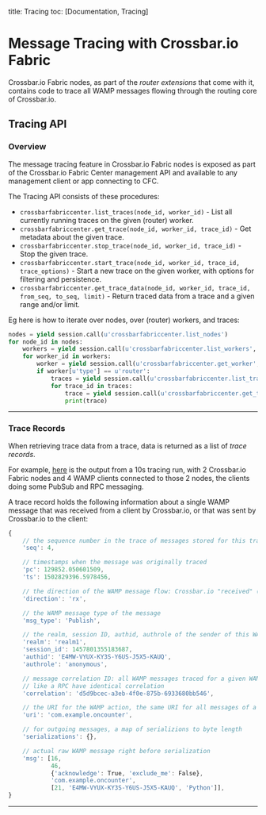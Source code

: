 title: Tracing
toc: [Documentation, Tracing]

# Message Tracing with Crossbar.io Fabric

Crossbar.io Fabric nodes, as part of the *router extensions* that come with it, contains code to trace all WAMP messages flowing through the routing core of Crossbar.io.


## Tracing API

### Overview

The message tracing feature in Crossbar.io Fabric nodes is exposed as part of the Crossbar.io Fabric Center management API and available to any management client or app connecting to CFC.

The Tracing API consists of these procedures:

* `crossbarfabriccenter.list_traces(node_id, worker_id)` - List all currently running traces on the given (router) worker.
* `crossbarfabriccenter.get_trace(node_id, worker_id, trace_id)` - Get metadata about the given trace.
* `crossbarfabriccenter.stop_trace(node_id, worker_id, trace_id)` - Stop the given trace.
* `crossbarfabriccenter.start_trace(node_id, worker_id, trace_id, trace_options)` - Start a new trace on the given worker, with options for filtering and persistence.
* `crossbarfabriccenter.get_trace_data(node_id, worker_id, trace_id, from_seq, to_seq, limit)` - Return traced data from a trace and a given range and/or limit.


Eg here is how to iterate over nodes, over (router) workers, and traces:

```python
nodes = yield session.call(u'crossbarfabriccenter.list_nodes')
for node_id in nodes:
    workers = yield session.call(u'crossbarfabriccenter.list_workers', node_id)
    for worker_id in workers:
        worker = yield session.call(u'crossbarfabriccenter.get_worker', node_id, worker_id)
        if worker[u'type'] == u'router':
            traces = yield session.call(u'crossbarfabriccenter.list_traces', node_id, worker_id)
            for trace_id in traces:
                trace = yield session.call(u'crossbarfabriccenter.get_trace', node_id, worker_id, trace_id)
                print(trace)
```

---


### Trace Records

When retrieving trace data from a trace, data is returned as a list of *trace records*.

For example, [here](https://gist.github.com/oberstet/862e9c1662961930867f26c1918b49fa) is the output from a 10s tracing run, with 2 Crossbar.io Fabric nodes and 4 WAMP clients connected to those 2 nodes, the clients doing some PubSub and RPC messaging.

A trace record holds the following information about a single WAMP message that was received from a client by Crossbar.io, or that was sent by Crossbar.io to the client:


```javascript
{
    // the sequence number in the trace of messages stored for this trace
    'seq': 4,

    // timestamps when the message was originally traced
    'pc': 129852.050601509,
    'ts': 1502829396.5978456,

    // the direction of the WAMP message flow: Crossbar.io "received" (rx) a message in this case
    'direction': 'rx',

    // the WAMP message type of the message
    'msg_type': 'Publish',

    // the realm, session ID, authid, authrole of the sender of this WAMP message (the publisher in this case)
    'realm': 'realm1',
    'session_id': 1457801355183687,
    'authid': 'E4MW-VYUX-KY3S-Y6US-J5X5-KAUQ',
    'authrole': 'anonymous',

    // message correlation ID: all WAMP messages traced for a given WAMP action
    // like a RPC have identical correlation
    'correlation': 'd5d9bcec-a3eb-4f0e-875b-6933680bb546',

    // the URI for the WAMP action, the same URI for all messages of a given action
    'uri': 'com.example.oncounter',

    // for outgoing messages, a map of serializions to byte length
    'serializations': {},

    // actual raw WAMP message right before serialization
    'msg': [16,
            46,
            {'acknowledge': True, 'exclude_me': False},
            'com.example.oncounter',
            [21, 'E4MW-VYUX-KY3S-Y6US-J5X5-KAUQ', 'Python']],
}
```

---
